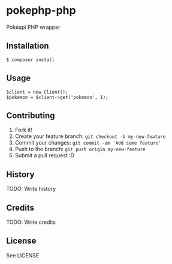 # pokephp-php

Pokéapi PHP wrapper

## Installation

    $ composer install

## Usage

    $client = new Client();
    $pokemon = $client->get('pokemon', 1);

## Contributing

1. Fork it!
2. Create your feature branch: `git checkout -b my-new-feature`
3. Commit your changes: `git commit -am 'Add some feature'`
4. Push to the branch: `git push origin my-new-feature`
5. Submit a pull request :D

## History

TODO: Write history

## Credits

TODO: Write credits

## License

See LICENSE